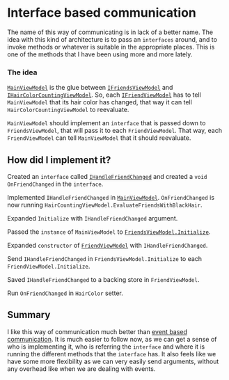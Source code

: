 # Interface based communication
The name of this way of communicating is in lack of a better name. The idea with this kind of architecture is to pass
 an ``interfaces`` around, and to invoke methods or whatever is suitable in the appropriate places. This is one of the 
 methods that I have been using more and more lately.
 
 ### The idea
 
 [``MainViewModel``](MainViewModel.cs) is the glue between [``IFriendsViewModel``](FriendsList/IFriendsViewModel.cs) and [``IHairColorCountingViewModel``](HairColorCounting/IHairCountingViewModel.cs). So, each [``IFriendViewModel``](FriendDetail/IFriendViewModel.cs) 
 has to tell ``MainViewModel`` that its hair color has changed, that way it can tell ``HairColorCountingViewModel`` to
  reevaluate.
  
  ``MainViewModel`` should implement an ``interface`` that is passed down to ``FriendsViewModel``, that will pass it to 
  each ``FriendViewModel``. That way, each ``FriendViewModel`` can tell ``MainViewModel`` that it should reevaluate.
  
 
 ## How did I implement it?
 
 Created an ``interface`` called [``IHandleFriendChanged``](IHandleFriendChanged.cs) and created a `void 
 OnFriendChanged` in the ``interface``.
 
 Implemented ``IHandleFriendChanged`` in [``MainViewModel``](MainViewModel.cs). ``OnFriendChanged`` is now 
 running ``HairCountingViewModel.EvaluateFriendsWithBlackHair``.
 
 Expanded ``Initialize`` with ``IHandleFriendChanged`` argument.
 
 Passed the ``instance`` of ``MainViewModel`` to [``FriendsViewModel.Initialize``](FriendsList/FriendsViewModel.cs).
 
 Expanded ``constructor`` of [``FriendViewModel``](FriendDetail/FriendViewModel.cs) with ``IHandleFriendChanged``.
 
Send ``IHandleFriendChanged`` in ``FriendsViewModel.Initialize`` to each ``FriendViewModel.Initialize``.
 
Saved ``IHandleFriendChanged`` to a backing store in ``FriendViewModel``.

Run ``OnFriendChanged`` in ``HairColor`` setter. 

## Summary
I like this way of communication much better than [event based communication](../eventbased). It is much easier to 
follow now, as we can get a sense of who is implementing it, who is  referring the ``interface`` and where it is 
running the different methods that the ``interface`` has. It also feels like we have some more flexibility as we can 
very easily send arguments, without any overhead like when we are dealing with events.

 